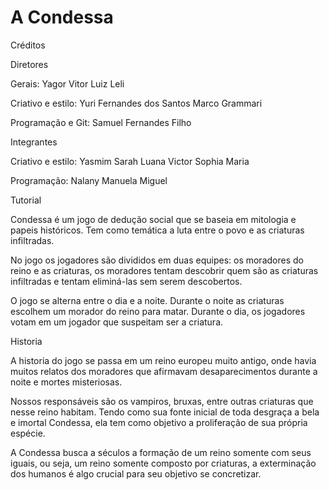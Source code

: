 # A Condessa

Créditos

Diretores

Gerais:
Yagor Vitor
Luiz Leli

Criativo e estilo:
Yuri Fernandes dos Santos
Marco Grammari

Programação e Git:
Samuel Fernandes Filho

Integrantes

Criativo e estilo:
Yasmim
Sarah
Luana
Victor
Sophia
Maria

Programação:
Nalany
Manuela
Miguel


Tutorial

Condessa é um jogo de dedução social que se baseia
em mitologia e papeis históricos. Tem como temática
a luta entre o povo e as criaturas infiltradas.

No jogo os jogadores são divididos em duas equipes:
os moradores do reino e as criaturas, os moradores
tentam descobrir quem são as criaturas infiltradas e
tentam eliminá-las sem serem descobertos.

O jogo se alterna entre o dia e a noite. Durante o
noite as criaturas escolhem um morador do reino
para matar. Durante o dia, os jogadores votam em
um jogador que suspeitam ser a criatura.


Historia

A historia do jogo se passa em um reino europeu
muito antigo, onde havia muitos relatos dos
moradores que afirmavam desaparecimentos
durante a noite e mortes misteriosas.

Nossos responsáveis são os vampiros, bruxas, entre
outras criaturas que nesse reino habitam. Tendo
como sua fonte inicial de toda desgraça a bela e
imortal Condessa, ela tem como objetivo a
proliferação de sua própria espécie.

A Condessa busca a séculos a formação de um reino
somente com seus iguais, ou seja, um reino somente
composto por criaturas, a exterminação dos
humanos é algo crucial para seu objetivo se
concretizar.




